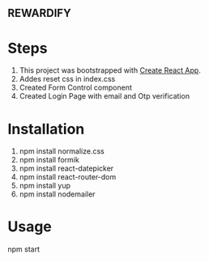 
## REWARDIFY

# Steps

1. This project was bootstrapped with [Create React App](https://github.com/facebook/create-react-app).
2. Addes reset css in index.css
3. Created Form Control component
4. Created Login Page with email and Otp verification

# Installation

1. npm install normalize.css
2. npm install formik
3. npm install react-datepicker
4. npm install react-router-dom
5. npm install yup
6. npm install nodemailer

# Usage

npm start
